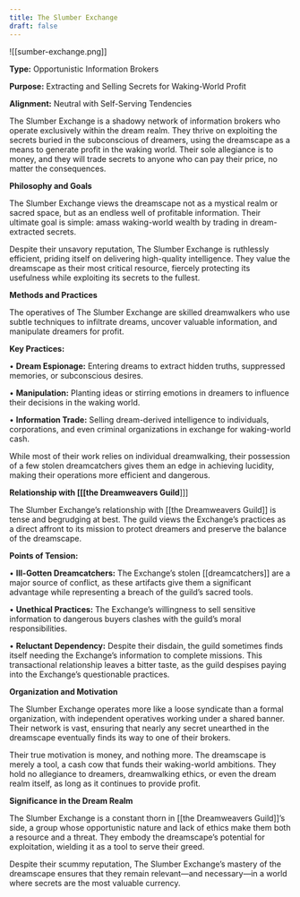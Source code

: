 ```yaml
---
title: The Slumber Exchange
draft: false
---
```


![[sumber-exchange.png]]

**Type:** Opportunistic Information Brokers

**Purpose:** Extracting and Selling Secrets for Waking-World Profit

**Alignment:** Neutral with Self-Serving Tendencies

The Slumber Exchange is a shadowy network of information brokers who operate exclusively within the dream realm. They thrive on exploiting the secrets buried in the subconscious of dreamers, using the dreamscape as a means to generate profit in the waking world. Their sole allegiance is to money, and they will trade secrets to anyone who can pay their price, no matter the consequences.

**Philosophy and Goals**

The Slumber Exchange views the dreamscape not as a mystical realm or sacred space, but as an endless well of profitable information. Their ultimate goal is simple: amass waking-world wealth by trading in dream-extracted secrets.

Despite their unsavory reputation, The Slumber Exchange is ruthlessly efficient, priding itself on delivering high-quality intelligence. They value the dreamscape as their most critical resource, fiercely protecting its usefulness while exploiting its secrets to the fullest.

**Methods and Practices**

The operatives of The Slumber Exchange are skilled dreamwalkers who use subtle techniques to infiltrate dreams, uncover valuable information, and manipulate dreamers for profit.

**Key Practices:**

• **Dream Espionage:** Entering dreams to extract hidden truths, suppressed memories, or subconscious desires.

• **Manipulation:** Planting ideas or stirring emotions in dreamers to influence their decisions in the waking world.

• **Information Trade:** Selling dream-derived intelligence to individuals, corporations, and even criminal organizations in exchange for waking-world cash.

While most of their work relies on individual dreamwalking, their possession of a few stolen dreamcatchers gives them an edge in achieving lucidity, making their operations more efficient and dangerous.

**Relationship with [[[the Dreamweavers Guild**]]]

The Slumber Exchange’s relationship with [[the Dreamweavers Guild]] is tense and begrudging at best. The guild views the Exchange’s practices as a direct affront to its mission to protect dreamers and preserve the balance of the dreamscape.

**Points of Tension:**

• **Ill-Gotten Dreamcatchers:** The Exchange’s stolen [[dreamcatchers]] are a major source of conflict, as these artifacts give them a significant advantage while representing a breach of the guild’s sacred tools.

• **Unethical Practices:** The Exchange’s willingness to sell sensitive information to dangerous buyers clashes with the guild’s moral responsibilities.

• **Reluctant Dependency:** Despite their disdain, the guild sometimes finds itself needing the Exchange’s information to complete missions. This transactional relationship leaves a bitter taste, as the guild despises paying into the Exchange’s questionable practices.

**Organization and Motivation**

The Slumber Exchange operates more like a loose syndicate than a formal organization, with independent operatives working under a shared banner. Their network is vast, ensuring that nearly any secret unearthed in the dreamscape eventually finds its way to one of their brokers.

Their true motivation is money, and nothing more. The dreamscape is merely a tool, a cash cow that funds their waking-world ambitions. They hold no allegiance to dreamers, dreamwalking ethics, or even the dream realm itself, as long as it continues to provide profit.
  
**Significance in the Dream Realm**

The Slumber Exchange is a constant thorn in [[the Dreamweavers Guild]]’s side, a group whose opportunistic nature and lack of ethics make them both a resource and a threat. They embody the dreamscape’s potential for exploitation, wielding it as a tool to serve their greed.

Despite their scummy reputation, The Slumber Exchange’s mastery of the dreamscape ensures that they remain relevant—and necessary—in a world where secrets are the most valuable currency.